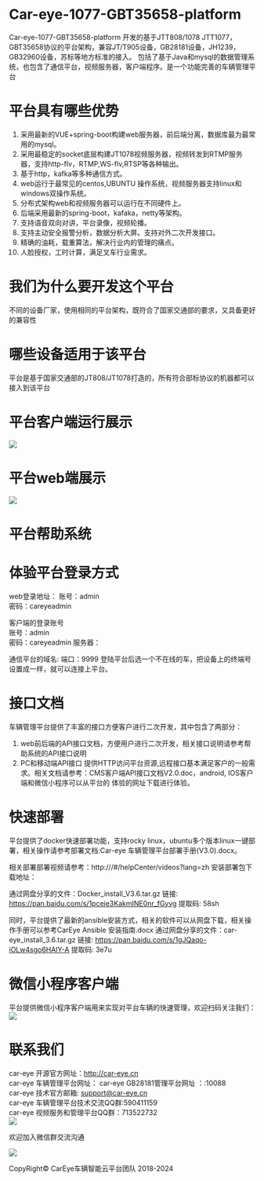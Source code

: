 
# Car-eye-1077-GBT35658-platform 

Car-eye-1077-GBT35658-platform  开发的基于JTT808/1078 JTT1077，GBT35658协议的平台架构，兼容JT/T905设备，GB28181设备，JH1239，GB32960设备，苏标等地方标准的接入。
包括了基于Java和mysql的数据管理系统，也包含了通信平台，视频服务器，客户端程序。是一个功能完善的车辆管理平台

# 平台具有哪些优势
1. 采用最新的VUE+spring-boot构建web服务器，前后端分离，数据库最为最常用的mysql。
2. 采用最稳定的socket底层构建JT1078视频服务器，视频转发到RTMP服务器，支持http-flv，RTMP,WS-flv,RTSP等各种输出。
3. 基于http，kafka等多种通信方式。
4. web运行于最常见的centos,UBUNTU 操作系统，视频服务器支持linux和windows双操作系统。
5. 分布式架构web和视频服务器可以运行在不同硬件上。
6. 后端采用最新的spring-boot，kafaka，netty等架构。
7. 支持语音双向对讲，平台录像，视频轮播。
8. 支持主动安全报警分析，数据分析大屏。支持对外二次开发接口。
9. 精确的油耗，载重算法，解决行业内的管理的痛点。
10. 人脸授权，工时计算，满足叉车行业需求。


# 我们为什么要开发这个平台

不同的设备厂家，使用相同的平台架构，既符合了国家交通部的要求，又具备更好的兼容性

# 哪些设备适用于该平台

平台是基于国家交通部的JT808/JT1078打造的，所有符合部标协议的机器都可以接入到该平台


# 平台客户端运行展示


![](https://gitee.com/careye_open_source_platform_group/Car-eye-JTT1077-JT796-platform/raw/master/Car-eye.png)



# 平台web端展示

![](https://gitee.com/careye_open_source_platform_group/Car-eye-JTT1077-JT796-platform/raw/master/web.jpg)


# 平台帮助系统


 

# 体验平台登录方式

web登录地址：
账号：admin     
密码：careyeadmin

客户端的登录账号     
账号：admin    
密码：careyeadmin 
服务器：   

通信平台的域名:
端口：9999
登陆平台后选一个不在线的车，把设备上的终端号设置成一样，就可以连接上平台。


# 接口文档

车辆管理平台提供了丰富的接口方便客户进行二次开发，其中包含了两部分：
1. web前后端的API接口文档，方便用户进行二次开发，相关接口说明请参考帮助系统的API接口说明
2. PC和移动端API接口
提供HTTP访问平台资源,远程接口基本满足客户的一般需求。相关文档请参考：CMS客户端API接口文档V2.0.doc，android, IOS客户端和微信小程序可以从平台的
体验的网址下载进行体验。

# 快速部署

平台提供了docker快速部署功能，支持rocky linux，ubuntu多个版本linux一键部署，相关操作请参考部署文档:Car-eye 车辆管理平台部署手册(V3.0).docx。

相关部署部署视频请参考：http:///#/helpCenter/videos?lang=zh
安装部署包下载地址：

通过网盘分享的文件：Docker_install_V3.6.tar.gz
链接: https://pan.baidu.com/s/1pceie3KakmINE0nr_fGyvg 提取码: 58sh

同时，平台提供了最新的ansible安装方式，相关的软件可以从网盘下载，相关操作手册可以参考CarEye Ansible 安装指南.docx
通过网盘分享的文件：car-eye_install_3.6.tar.gz
链接: https://pan.baidu.com/s/1gJQaqo-iOLw4sgo6HAlY-A 提取码: 3e7u


# 微信小程序客户端   

平台提供微信小程序客户端用来实现对平台车辆的快速管理，欢迎扫码关注我们：    
![](https://gitee.com/careye_open_source_platform_group/Car-eye-JTT1077-JT796-platform/raw/master/weixin.jpg)




# 联系我们

car-eye 开源官方网址：http://car-eye.cn    
car-eye 车辆管理平台网址： 
car-eye GB28181管理平台网址 ：:10088     
car-eye 技术官方邮箱: support@car-eye.cn  
car-eye 车辆管理平台技术交流QQ群:590411159   
car-eye 视频服务和管理平台QQ群：713522732     
![](https://gitee.com/careye_open_source_platform_group/car-eye-jtt1078-media-server/raw/master/QQ/QQ.jpg)   


欢迎加入微信群交流沟通

![](https://gitee.com/careye_open_source_platform_group/Car-eye-JTT1077-JT796-platform/raw/master/weixin1.jpg)


CopyRight©  CarEye车辆智能云平台团队 2018-2024


